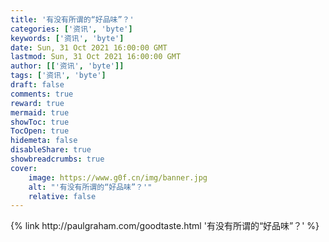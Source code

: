 ```yaml
---
title: '有没有所谓的“好品味”？'
categories: ['资讯', 'byte']
keywords: ['资讯', 'byte']
date: Sun, 31 Oct 2021 16:00:00 GMT
lastmod: Sun, 31 Oct 2021 16:00:00 GMT
author: [['资讯', 'byte']]
tags: ['资讯', 'byte']
draft: false 
comments: true
reward: true 
mermaid: true 
showToc: true 
TocOpen: true 
hidemeta: false 
disableShare: true 
showbreadcrumbs: true 
cover:
    image: https://www.g0f.cn/img/banner.jpg
    alt: "'有没有所谓的“好品味”？'"
    relative: false
---
```


<div>

</div>

<div>
{% link http://paulgraham.com/goodtaste.html '有没有所谓的“好品味”？' %}
</div>

